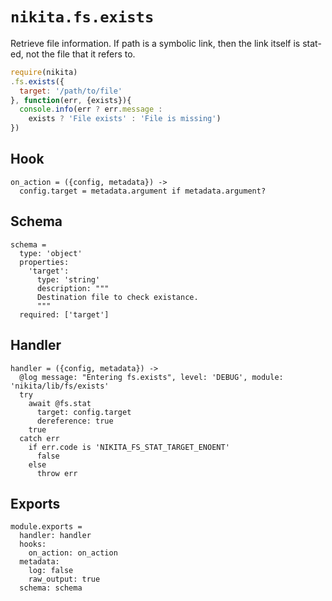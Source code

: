 
# `nikita.fs.exists`

Retrieve file information. If path is a symbolic link, then the link itself is
stat-ed, not the file that it refers to.

```js
require(nikita)
.fs.exists({
  target: '/path/to/file'
}, function(err, {exists}){
  console.info(err ? err.message :
    exists ? 'File exists' : 'File is missing')
})
```

## Hook

    on_action = ({config, metadata}) ->
      config.target = metadata.argument if metadata.argument?

## Schema

    schema =
      type: 'object'
      properties:
        'target':
          type: 'string'
          description: """
          Destination file to check existance.
          """
      required: ['target']

## Handler

    handler = ({config, metadata}) ->
      @log message: "Entering fs.exists", level: 'DEBUG', module: 'nikita/lib/fs/exists'
      try
        await @fs.stat
          target: config.target
          dereference: true
        true
      catch err
        if err.code is 'NIKITA_FS_STAT_TARGET_ENOENT'
          false
        else
          throw err

## Exports

    module.exports =
      handler: handler
      hooks:
        on_action: on_action
      metadata:
        log: false
        raw_output: true
      schema: schema
